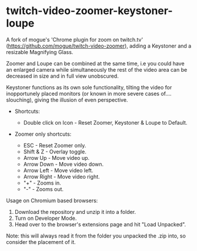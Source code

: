 # twitch-video-zoomer-keystoner-loupe
A fork of mogue's 'Chrome plugin for zoom on twitch.tv' (https://github.com/mogue/twitch-video-zoomer), adding a Keystoner and a resizable Magnifying Glass.


Zoomer and Loupe can be combined at the same time, i.e you could have an enlarged camera while simultaneously the rest of the video area can be decreased in size and in full view unobscured.

Keystoner functions as its own sole functionality, tilting the video for inopportunely placed monitors (or known in more severe cases of.... slouching), giving the illusion of even perspective.

+ Shortcuts:
  + Double click on Icon - Reset Zoomer, Keystoner & Loupe to Default.

+ Zoomer only shortcuts:
  + ESC         - Reset Zoomer only.
  + Shift & Z   - Overlay toggle.
  + Arrow Up    - Move video up.
  + Arrow Down  - Move video down.
  + Arrow Left  - Move video left.
  + Arrow Right - Move video right.
  + "+"         - Zooms in.
  + "-"         - Zooms out.

Usage on Chromium based browsers:
1.  Download the repository and unzip it into a folder.
2.  Turn on Developer Mode.
3.  Head over to the browser's extensions page and hit "Load Unpacked".

Note: this will always read it from the folder you unpacked the .zip into, so consider the placement of it.
